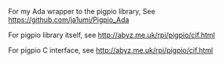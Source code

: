 For my Ada wrapper to the pigpio library, See https://github.com/ja1umi/Pigpio_Ada 

For pigpio library itself, see  http://abyz.me.uk/rpi/pigpio/cif.html

For pigpio C interface, see http://abyz.me.uk/rpi/pigpio/cif.html
